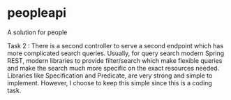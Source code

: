 # peopleapi
A solution for people

Task 2 : There is a second controller to serve a second endpoint which has more complicated search queries.
Usually, for query search modern Spring REST, modern libraries to provide filter/search which make flexible queries and make the search much more specific on the 
exact resources needed. Libraries like Specification and Predicate, are very strong and simple to implement. However, I choose to keep this simple since this is a
coding task.


